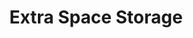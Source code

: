 ---
title: "Extra Space Storage"
url: /east-stroudsburg/extra-space-storage-franklin-hill-road/
shop: storage rental
---